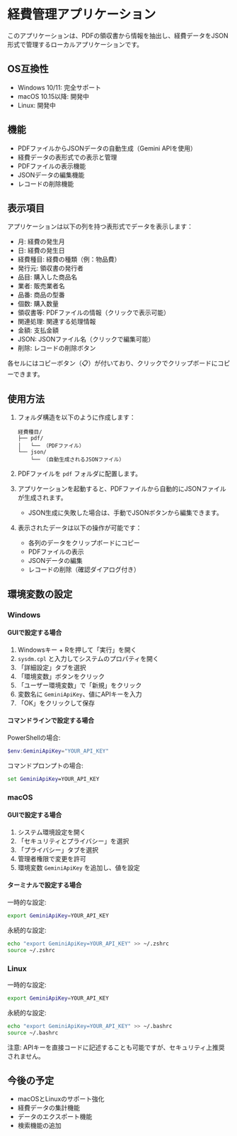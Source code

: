 # 経費管理アプリケーション

このアプリケーションは、PDFの領収書から情報を抽出し、経費データをJSON形式で管理するローカルアプリケーションです。

## OS互換性

- Windows 10/11: 完全サポート
- macOS 10.15以降: 開発中
- Linux: 開発中

## 機能

- PDFファイルからJSONデータの自動生成（Gemini APIを使用）
- 経費データの表形式での表示と管理
- PDFファイルの表示機能
- JSONデータの編集機能
- レコードの削除機能

## 表示項目

アプリケーションは以下の列を持つ表形式でデータを表示します：

- 月: 経費の発生月
- 日: 経費の発生日
- 経費種目: 経費の種類（例：物品費）
- 発行元: 領収書の発行者
- 品目: 購入した商品名
- 業者: 販売業者名
- 品番: 商品の型番
- 個数: 購入数量
- 領収書等: PDFファイルの情報（クリックで表示可能）
- 関連処理: 関連する処理情報
- 金額: 支払金額
- JSON: JSONファイル名（クリックで編集可能）
- 削除: レコードの削除ボタン

各セルにはコピーボタン（📋）が付いており、クリックでクリップボードにコピーできます。

## 使用方法

1. フォルダ構造を以下のように作成します：
   ```
   経費種目/
   ├── pdf/
   │   └── （PDFファイル）
   └── json/
       └── （自動生成されるJSONファイル）
   ```

2. PDFファイルを `pdf` フォルダに配置します。

3. アプリケーションを起動すると、PDFファイルから自動的にJSONファイルが生成されます。
   - JSON生成に失敗した場合は、手動でJSONボタンから編集できます。

4. 表示されたデータは以下の操作が可能です：
   - 各列のデータをクリップボードにコピー
   - PDFファイルの表示
   - JSONデータの編集
   - レコードの削除（確認ダイアログ付き）

## 環境変数の設定

### Windows

#### GUIで設定する場合
1. Windowsキー + Rを押して「実行」を開く
2. `sysdm.cpl` と入力してシステムのプロパティを開く
3. 「詳細設定」タブを選択
4. 「環境変数」ボタンをクリック
5. 「ユーザー環境変数」で「新規」をクリック
6. 変数名に `GeminiApiKey`、値にAPIキーを入力
7. 「OK」をクリックして保存

#### コマンドラインで設定する場合
PowerShellの場合:
```powershell
$env:GeminiApiKey="YOUR_API_KEY"
```

コマンドプロンプトの場合:
```cmd
set GeminiApiKey=YOUR_API_KEY
```

### macOS

#### GUIで設定する場合
1. システム環境設定を開く
2. 「セキュリティとプライバシー」を選択
3. 「プライバシー」タブを選択
4. 管理者権限で変更を許可
5. 環境変数 `GeminiApiKey` を追加し、値を設定

#### ターミナルで設定する場合
一時的な設定:
```bash
export GeminiApiKey=YOUR_API_KEY
```

永続的な設定:
```bash
echo "export GeminiApiKey=YOUR_API_KEY" >> ~/.zshrc
source ~/.zshrc
```

### Linux

一時的な設定:
```bash
export GeminiApiKey=YOUR_API_KEY
```

永続的な設定:
```bash
echo "export GeminiApiKey=YOUR_API_KEY" >> ~/.bashrc
source ~/.bashrc
```

注意: APIキーを直接コードに記述することも可能ですが、セキュリティ上推奨されません。

## 今後の予定

- macOSとLinuxのサポート強化
- 経費データの集計機能
- データのエクスポート機能
- 検索機能の追加
